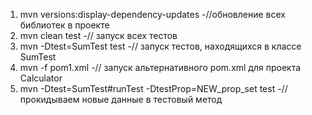 1. mvn versions:display-dependency-updates -//обновление всех библиотек в проекте
2. mvn clean test -// запуск всех тестов
3. mvn -Dtest=SumTest test -// запуск тестов, находящихся в классе SumTest
4. mvn -f pom1.xml -// запуск альтернативного pom.xml для проекта Calculator
5. mvn -Dtest=SumTest#runTest -DtestProp=NEW_prop_set test -// прокидываем новые данные в тестовый метод
